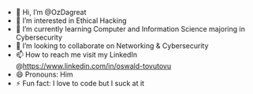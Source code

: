 - 👋 Hi, I’m @OzDagreat
- 👀 I’m interested in Ethical Hacking
- 🌱 I’m currently learning Computer and Information Science majoring in Cybersecurity
- 💞️ I’m looking to collaborate on Networking & Cybersecurity
- 📫 How to reach me visit my LinkedIn @https://www.linkedin.com/in/oswald-tovutovu
- 😄 Pronouns: Him
- ⚡ Fun fact: I love to code but I suck at it

<!---
OzDagreat/OzDagreat is a ✨ special ✨ repository because its `README.md` (this file) appears on your GitHub profile.
You can click the Preview link to take a look at your changes.
--->
